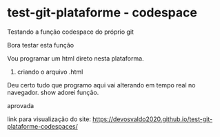 # test-git-plataforme - codespace

Testando a função codespace do próprio git 

Bora testar esta função

Vou programar um html direto nesta plataforma.

1) criando o arquivo .html

Deu certo tudo que programo aqui vai alterando em tempo real no navegador. show adorei função.

aprovada






link para visualização do site: https://devosvaldo2020.github.io/test-git-plataforme-codespaces/




